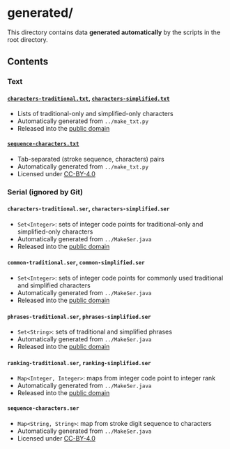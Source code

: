 # generated/

This directory contains data __generated automatically__
by the scripts in the root directory.


## Contents


### Text

#### [`characters-traditional.txt`], [`characters-simplified.txt`]

- Lists of traditional-only and simplified-only characters
- Automatically generated from `../make_txt.py`
- Released into the [public domain]

#### [`sequence-characters.txt`]

- Tab-separated (stroke sequence, characters) pairs
- Automatically generated from `../make_txt.py`
- Licensed under [CC-BY-4.0]


### Serial (ignored by Git)

#### `characters-traditional.ser`, `characters-simplified.ser`

- `Set<Integer>`: sets of integer code points
  for traditional-only and simplified-only characters
- Automatically generated from `../MakeSer.java`
- Released into the [public domain]

#### `common-traditional.ser`, `common-simplified.ser`

- `Set<Integer>`: sets of integer code points
  for commonly used traditional and simplified characters
- Automatically generated from `../MakeSer.java`
- Released into the [public domain]

#### `phrases-traditional.ser`, `phrases-simplified.ser`

- `Set<String>`: sets of traditional and simplified phrases
- Automatically generated from `../MakeSer.java`
- Released into the [public domain]

#### `ranking-traditional.ser`, `ranking-simplified.ser`

- `Map<Integer, Integer>`: maps from integer code point to integer rank
- Automatically generated from `../MakeSer.java`
- Released into the [public domain]

#### `sequence-characters.ser`

- `Map<String, String>`: map from stroke digit sequence to characters
- Automatically generated from `../MakeSer.java`
- Licensed under [CC-BY-4.0]

[`characters-traditional.txt`]: characters-traditional.txt
[`characters-simplified.txt`]: characters-simplified.txt
[`sequence-characters.txt`]: sequence-characters.txt
[CC-BY-4.0]: https://creativecommons.org/licenses/by/4.0/
[public domain]: https://creativecommons.org/publicdomain/zero/1.0/
